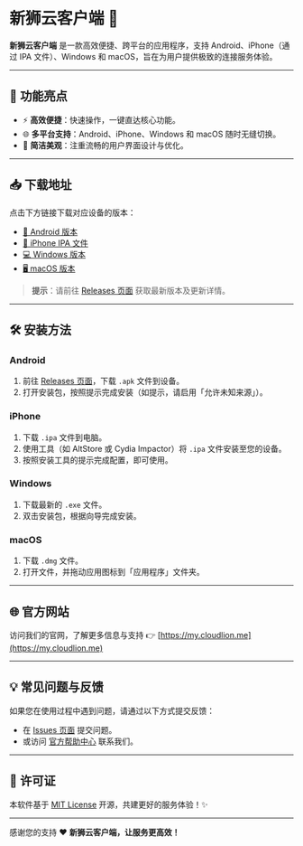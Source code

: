 # 新狮云客户端 🚀

**新狮云客户端** 是一款高效便捷、跨平台的应用程序，支持 Android、iPhone（通过 IPA 文件）、Windows 和 macOS，旨在为用户提供极致的连接服务体验。

---

## 🌟 功能亮点

- ⚡ **高效便捷**：快速操作，一键直达核心功能。
- 🌐 **多平台支持**：Android、iPhone、Windows 和 macOS 随时无缝切换。
- 🎨 **简洁美观**：注重流畅的用户界面设计与优化。

---

## 📥 下载地址

点击下方链接下载对应设备的版本：

- [📱 Android 版本](https://github.com/cloudlion-me/cloudlion/releases)
- [🍎 iPhone IPA 文件](https://github.com/cloudlion-me/cloudlion/releases)
- [💻 Windows 版本](https://github.com/cloudlion-me/cloudlion/releases)
- [🖥️ macOS 版本](https://github.com/cloudlion-me/cloudlion/releases)

> **提示**：请前往 [Releases 页面](https://github.com/cloudlion-me/cloudlion/releases) 获取最新版本及更新详情。

---

## 🛠️ 安装方法

### Android
1. 前往 [Releases 页面](https://github.com/cloudlion-me/cloudlion/releases)，下载 `.apk` 文件到设备。
2. 打开安装包，按照提示完成安装（如提示，请启用「允许未知来源」）。

### iPhone
1. 下载 `.ipa` 文件到电脑。
2. 使用工具（如 AltStore 或 Cydia Impactor）将 `.ipa` 文件安装至您的设备。
3. 按照安装工具的提示完成配置，即可使用。

### Windows
1. 下载最新的 `.exe` 文件。
2. 双击安装包，根据向导完成安装。

### macOS
1. 下载 `.dmg` 文件。
2. 打开文件，并拖动应用图标到「应用程序」文件夹。

---

## 🌐 官方网站

访问我们的官网，了解更多信息与支持 👉 [https://my.cloudlion.me](https://my.cloudlion.me)

---

## 💡 常见问题与反馈

如果您在使用过程中遇到问题，请通过以下方式提交反馈：

- 在 [Issues 页面](https://github.com/cloudlion-me/cloudlion/issues) 提交问题。
- 或访问 [官方帮助中心](https://my.cloudlion.me) 联系我们。

---

## 📜 许可证

本软件基于 [MIT License](LICENSE) 开源，共建更好的服务体验！✨

---

感谢您的支持 ❤️ **新狮云客户端，让服务更高效！**

